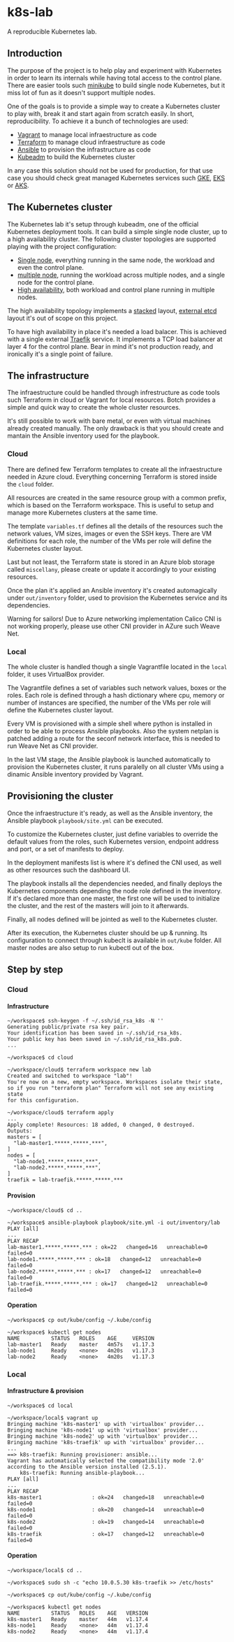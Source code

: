 # k8s-lab

A reproducible Kubernetes lab.

## Introduction

The purpose of the project is to help play and experiment with Kubernetes in order to learn its internals while having total access to the control plane. There are easier tools such [minikube](https://github.com/kubernetes/minikube) to build single node Kubernetes, but it miss lot of fun as it doesn't support multiple nodes.

One of the goals is to provide a simple way to create a Kubernetes cluster to play with, break it and start again from scratch easily. In short, reproducibility. To achieve it a bunch of technologies are used:

- [Vagrant](https://www.vagrantup.com/) to manage local infraestructure as code
- [Terraform](https://www.terraform.io/) to manage cloud infraestructure as code
- [Ansible](https://www.ansible.com/) to provision the infrastructure as code
- [Kubeadm](https://kubernetes.io/docs/reference/setup-tools/kubeadm/kubeadm/) to build the Kubernetes cluster

In any case this solution should not be used for production, for that use case you should check great managed Kubernetes services such [GKE](https://cloud.google.com/kubernetes-engine/), [EKS](https://azure.microsoft.com/en-us/services/kubernetes-service/) or [AKS](https://aws.amazon.com/eks/).

## The Kubernetes cluster

The Kubernetes lab it's setup through kubeadm, one of the official Kubernetes deployment tools. It can build a simple single node cluster, up to a high availability cluster. The following cluster topologies are supported playing with the project configuration:

- [Single node](https://kubernetes.io/docs/setup/production-environment/tools/kubeadm/create-cluster-kubeadm/#control-plane-node-isolation/), everything running in the same node, the workload and even the control plane.
- [multiple node](https://kubernetes.io/docs/setup/production-environment/tools/kubeadm/create-cluster-kubeadm/), running the workload across multiple nodes, and a single node for the control plane.
- [High availability](https://kubernetes.io/docs/setup/production-environment/tools/kubeadm/ha-topology/), both workload and control plane running in multiple nodes.

The high availability topology implements a [stacked](https://kubernetes.io/docs/setup/production-environment/tools/kubeadm/ha-topology/#stacked-etcd-topology/) layout, [external etcd](https://kubernetes.io/docs/setup/production-environment/tools/kubeadm/ha-topology/#external-etcd-topology/) layout it's out of scope on this project.

To have high availability in place it's needed a load balacer. This is achieved with a single external [Traefik](https://containo.us/traefik/) service. It implements a TCP load balancer at layer 4 for the control plane. Bear in mind it's not production ready, and ironically it's a single point of failure.

## The infrastructure

The infraestructure could be handled through infrestructure as code tools such Terraform in cloud or Vagrant for local resources. Botch provides a simple and quick way to create the whole cluster resources.

It's still possible to work with bare metal, or even with virtual machines already created manually. The only drawback is that you should create and mantain the Ansible inventory used for the playbook.

### Cloud

There are defined few Terraform templates to create all the infraestructure needed in Azure cloud. Everything concerning Terraform is stored inside the `cloud` folder.

All resources are created in the same resource group with a common prefix, which is based on the Terraform workspace. This is useful to setup and manage more Kubernetes clusters at the same time.

The template `variables.tf` defines all the details of the resources such the network values, VM sizes, images or even the SSH keys. There are VM definitions for each role, the number of the VMs per role will define the Kubernetes cluster layout.

Last but not least, the Terraform state is stored in an Azure blob storage called `miscellany`, please create or update it accordingly to your existing resources.

Once the plan it's applied an Ansible inventory it's created automagically under `out/inventory` folder, used to provision the Kubernetes service and its dependencies.

Warning for sailors! Due to Azure networking implementation Calico CNI is not working properly, please use other CNI provider in AZure such Weave Net.

### Local

The whole cluster is handled though a single Vagrantfile located in the `local` folder, it uses VirtualBox provider.

The Vagrantfile defines a set of variables such network values, boxes or the roles. Each role is defined through a hash dictionary where cpu, memory or
number of instances are specified, the number of the VMs per role will define the Kubernetes cluster layout.

Every VM is provisioned with a simple shell where python is installed in order to be able to process Ansible playbooks. Also the system netplan is patched adding a route for the seconf network interface, this is needed to run Weave Net as CNI provider.

In the last VM stage, the Ansible playbook is launched automatically to provision the Kubernetes cluster, it runs paralelly on all cluster VMs using a dinamic Ansible inventory provided by Vagrant.

## Provisioning the cluster

Once the infraestructure it's ready, as well as the Ansible inventory, the Ansible playbook `playbook/site.yml` can be executed.

To customize the Kubernetes cluster, just define variables to override the default values from the roles, such Kubernetes version, endpoint address and port, or a set of manifests to deploy.

In the deployment manifests list is where it's defined the CNI used, as well as other resources such the dashboard UI.

The playbook installs all the dependencies needed, and finally deploys the Kubernetes components depending the node role defined in the inventory. If it's declared more than one master, the first one will be used to initialize the cluster, and the rest of the masters will join to it afterwards.

Finally, all nodes defined will be jointed as well to the Kubernetes cluster.

After its execution, the Kubernetes cluster should be up & running. Its configuration to connect through kubeclt is available in `out/kube` folder. All master nodes are also setup to run kubectl out of the box.

## Step by step

### Cloud

#### Infrastructure

```
~/workspace$ ssh-keygen -f ~/.ssh/id_rsa_k8s -N ''
Generating public/private rsa key pair.
Your identification has been saved in ~/.ssh/id_rsa_k8s.
Your public key has been saved in ~/.ssh/id_rsa_k8s.pub.
...

~/workspace$ cd cloud

~/workspace/cloud$ terraform workspace new lab
Created and switched to workspace "lab"!
You're now on a new, empty workspace. Workspaces isolate their state,
so if you run "terraform plan" Terraform will not see any existing state
for this configuration.

~/workspace/cloud$ terraform apply
...
Apply complete! Resources: 18 added, 0 changed, 0 destroyed.
Outputs:
masters = [
  "lab-master1.*****.*****.***",
]
nodes = [
  "lab-node1.*****.*****.***",
  "lab-node2.*****.*****.***",
]
traefik = lab-traefik.*****.*****.***
```

#### Provision

```
~/workspace/cloud$ cd ..

~/workspace$ ansible-playbook playbook/site.yml -i out/inventory/lab
PLAY [all]
...
PLAY RECAP
lab-master1.*****.*****.*** : ok=22   changed=16   unreachable=0    failed=0
lab-node1.*****.*****.*** : ok=18   changed=12   unreachable=0    failed=0
lab-node2.*****.*****.*** : ok=17   changed=12   unreachable=0    failed=0
lab-traefik.*****.*****.*** : ok=17   changed=12   unreachable=0    failed=0
```

#### Operation

```
~/workspace$ cp out/kube/config ~/.kube/config

~/workspace$ kubectl get nodes
NAME          STATUS   ROLES    AGE     VERSION
lab-master1   Ready    master   4m57s   v1.17.3
lab-node1     Ready    <none>   4m20s   v1.17.3
lab-node2     Ready    <none>   4m20s   v1.17.3
```

### Local

#### Infrastructure & provision

```
~/workspace$ cd local

~/workspace/local$ vagrant up
Bringing machine 'k8s-master1' up with 'virtualbox' provider...
Bringing machine 'k8s-node1' up with 'virtualbox' provider...
Bringing machine 'k8s-node2' up with 'virtualbox' provider...
Bringing machine 'k8s-traefik' up with 'virtualbox' provider...
...
==> k8s-traefik: Running provisioner: ansible...
Vagrant has automatically selected the compatibility mode '2.0'
according to the Ansible version installed (2.5.1).
    k8s-traefik: Running ansible-playbook...
PLAY [all]
...
PLAY RECAP
k8s-master1                : ok=24   changed=18   unreachable=0    failed=0
k8s-node1                  : ok=20   changed=14   unreachable=0    failed=0
k8s-node2                  : ok=19   changed=14   unreachable=0    failed=0
k8s-traefik                : ok=17   changed=12   unreachable=0    failed=0
```

#### Operation

```
~/workspace/local$ cd ..

~/workspace$ sudo sh -c "echo 10.0.5.30 k8s-traefik >> /etc/hosts"

~/workspace$ cp out/kube/config ~/.kube/config

~/workspace$ kubectl get nodes
NAME          STATUS   ROLES    AGE   VERSION
k8s-master1   Ready    master   44m   v1.17.4
k8s-node1     Ready    <none>   44m   v1.17.4
k8s-node2     Ready    <none>   44m   v1.17.4
```
